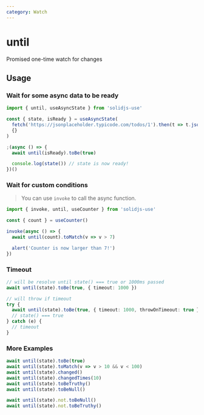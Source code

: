 ```yaml
---
category: Watch
---
```


# until

Promised one-time watch for changes

## Usage

### Wait for some async data to be ready

```js
import { until, useAsyncState } from 'solidjs-use'

const { state, isReady } = useAsyncState(
  fetch('https://jsonplaceholder.typicode.com/todos/1').then(t => t.json()),
  {}
)

;(async () => {
  await until(isReady).toBe(true)

  console.log(state()) // state is now ready!
})()
```

### Wait for custom conditions

> You can use `invoke` to call the async function.

```js
import { invoke, until, useCounter } from 'solidjs-use'

const { count } = useCounter()

invoke(async () => {
  await until(count).toMatch(v => v > 7)

  alert('Counter is now larger than 7!')
})
```

### Timeout

```ts
// will be resolve until state() === true or 1000ms passed
await until(state).toBe(true, { timeout: 1000 })

// will throw if timeout
try {
  await until(state).toBe(true, { timeout: 1000, throwOnTimeout: true })
  // state() === true
} catch (e) {
  // timeout
}
```

### More Examples

```ts
await until(state).toBe(true)
await until(state).toMatch(v => v > 10 && v < 100)
await until(state).changed()
await until(state).changedTimes(10)
await until(state).toBeTruthy()
await until(state).toBeNull()

await until(state).not.toBeNull()
await until(state).not.toBeTruthy()
```
